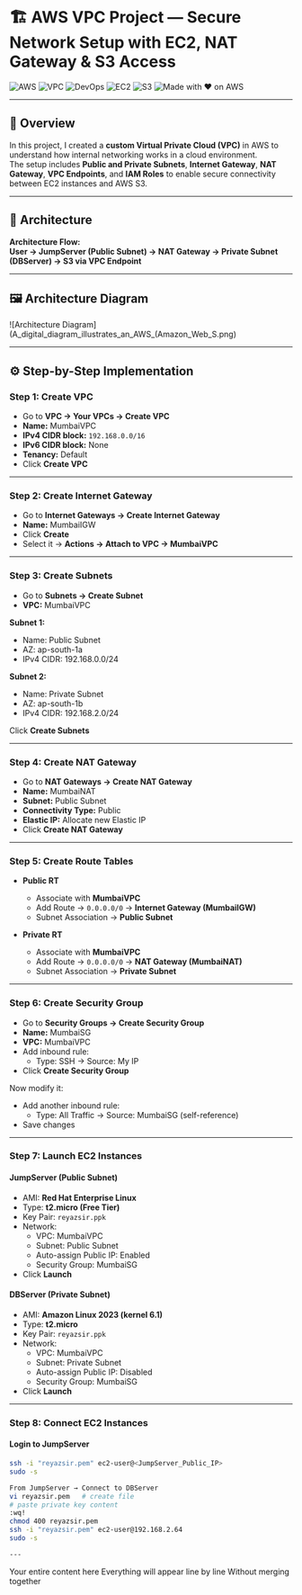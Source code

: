 
# 🏗️ AWS VPC Project — Secure Network Setup with EC2, NAT Gateway & S3 Access

![AWS](https://img.shields.io/badge/AWS-Cloud-orange?logo=amazonaws)
![VPC](https://img.shields.io/badge/VPC-Networking-blue)
![DevOps](https://img.shields.io/badge/DevOps-Engineer-green)
![EC2](https://img.shields.io/badge/EC2-Instance-yellow)
![S3](https://img.shields.io/badge/S3-Storage-red)
![Made with ❤️ on AWS](https://img.shields.io/badge/Made%20with%20%E2%9D%A4%EF%B8%8F-on%20AWS-orange)

---

## 🔹 Overview
In this project, I created a **custom Virtual Private Cloud (VPC)** in AWS to understand how internal networking works in a cloud environment.  
The setup includes **Public and Private Subnets**, **Internet Gateway**, **NAT Gateway**, **VPC Endpoints**, and **IAM Roles** to enable secure connectivity between EC2 instances and AWS S3.

---

## 🧭 Architecture

**Architecture Flow:**  
**User → JumpServer (Public Subnet) → NAT Gateway → Private Subnet (DBServer) → S3 via VPC Endpoint**

---

## 🖼️ Architecture Diagram

![Architecture Diagram](A_digital_diagram_illustrates_an_AWS_(Amazon_Web_S.png)

---

## ⚙️ Step-by-Step Implementation

### **Step 1: Create VPC**
- Go to **VPC → Your VPCs → Create VPC**
- **Name:** MumbaiVPC  
- **IPv4 CIDR block:** `192.168.0.0/16`  
- **IPv6 CIDR block:** None  
- **Tenancy:** Default  
- Click **Create VPC**

---

### **Step 2: Create Internet Gateway**
- Go to **Internet Gateways → Create Internet Gateway**
- **Name:** MumbaiIGW  
- Click **Create**
- Select it → **Actions → Attach to VPC → MumbaiVPC**

---

### **Step 3: Create Subnets**
- Go to **Subnets → Create Subnet**
- **VPC:** MumbaiVPC  

**Subnet 1:**  
- Name: Public Subnet  
- AZ: ap-south-1a  
- IPv4 CIDR: 192.168.0.0/24  

**Subnet 2:**  
- Name: Private Subnet  
- AZ: ap-south-1b  
- IPv4 CIDR: 192.168.2.0/24  

Click **Create Subnets**

---

### **Step 4: Create NAT Gateway**
- Go to **NAT Gateways → Create NAT Gateway**
- **Name:** MumbaiNAT  
- **Subnet:** Public Subnet  
- **Connectivity Type:** Public  
- **Elastic IP:** Allocate new Elastic IP  
- Click **Create NAT Gateway**

---

### **Step 5: Create Route Tables**
- **Public RT**
  - Associate with **MumbaiVPC**
  - Add Route → `0.0.0.0/0` → **Internet Gateway (MumbaiIGW)**
  - Subnet Association → **Public Subnet**

- **Private RT**
  - Associate with **MumbaiVPC**
  - Add Route → `0.0.0.0/0` → **NAT Gateway (MumbaiNAT)**
  - Subnet Association → **Private Subnet**

---

### **Step 6: Create Security Group**
- Go to **Security Groups → Create Security Group**
- **Name:** MumbaiSG  
- **VPC:** MumbaiVPC  
- Add inbound rule:
  - Type: SSH → Source: My IP  
- Click **Create Security Group**

Now modify it:
- Add another inbound rule:
  - Type: All Traffic → Source: MumbaiSG (self-reference)
- Save changes

---

### **Step 7: Launch EC2 Instances**

#### **JumpServer (Public Subnet)**
- AMI: **Red Hat Enterprise Linux**
- Type: **t2.micro (Free Tier)**
- Key Pair: `reyazsir.ppk`
- Network:
  - VPC: MumbaiVPC  
  - Subnet: Public Subnet  
  - Auto-assign Public IP: Enabled  
  - Security Group: MumbaiSG  
- Click **Launch**

#### **DBServer (Private Subnet)**
- AMI: **Amazon Linux 2023 (kernel 6.1)**  
- Type: **t2.micro**
- Key Pair: `reyazsir.ppk`
- Network:
  - VPC: MumbaiVPC  
  - Subnet: Private Subnet  
  - Auto-assign Public IP: Disabled  
  - Security Group: MumbaiSG  
- Click **Launch**

---

### **Step 8: Connect EC2 Instances**

#### Login to JumpServer
```bash
ssh -i "reyazsir.pem" ec2-user@<JumpServer_Public_IP>
sudo -s

From JumpServer → Connect to DBServer
vi reyazsir.pem   # create file
# paste private key content
:wq!
chmod 400 reyazsir.pem
ssh -i "reyazsir.pem" ec2-user@192.168.2.64
sudo -s

---

```
Your entire content here
Everything will appear line by line
Without merging together
```



